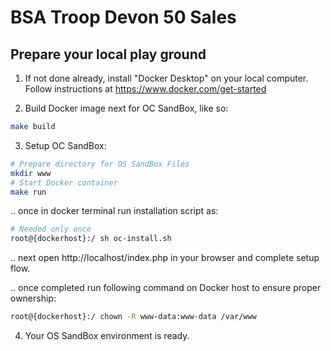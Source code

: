 # BSA Troop Devon 50 Sales

## Prepare your local play ground

1. If not done already, install "Docker Desktop" on your local computer. Follow instructions at https://www.docker.com/get-started

2. Build Docker image next for OC SandBox, like so:

```bash
make build
```

3. Setup OC SandBox:

```bash
# Prepare directory for OS SandBox Files
mkdir www
# Start Docker container
make run
```

.. once in docker terminal run installation script as:

```bash
# Needed only once
root@{dockerhost}:/ sh oc-install.sh
```

.. next open http://localhost/index.php in your browser and complete setup flow.

.. once completed run following command on Docker host to ensure proper ownership:

```bash
root@{dockerhost}:/ chown -R www-data:www-data /var/www
```


4. Your OS SandBox environment is ready.